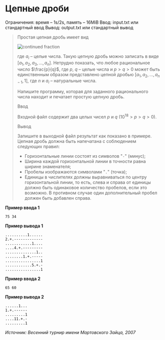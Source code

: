 # Цепные дроби

Ограничения: время – 1s/2s, память – 16MiB Ввод: input.txt или стандартный ввод Вывод: output.txt или стандартный вывод

> Простая цепная дробь имеет вид
>
> ![continued fraction](https://ipc.susu.ru/5325.gif)
>
> где $a_i$ – целые числа. Такую цепную дробь можно записать в виде $[a_1, a_2, a_3, …, a_n]$. Нетрудно показать, что любое рациональное число $\frac{p}{q}$, где $p$, $q$  – целые числа и $p > q > 0$ может быть единственным образом представлено цепной дробью $[a_1, a_2, …, a_{n−1},1]$, где $n$ и $a_i$ – натуральные числа.
>
> Напишите программу, которая для заданного рационального числа находит и печатает простую цепную дробь.
>
> Ввод
>
> Входной файл содержит два целых чисел $p$ и $q$ $(10^{18} > p > q > 0)$.
>
> Вывод
>
> Запишите в выходной файл результат как показано в примере. Цепная дробь должна быть напечатана с соблюдением следующих правил:
> - Горизонтальные линии состоят из символов "`-`" (минус);
> - Ширина каждой горизонтальной линии в точности равна ширине знаменателя;
> - Пробелы изображаются символами "`.`" (точка);
> - Единицы в числителях должны выравниваться по центру горизонтальной линии, то есть, слева и справа от единицы должно быть одинаковое количество пробелов, если это возможно. В противном случае один дополнительный пробел должен быть добавлен справа.

**Пример ввода 1**
```
75 34
```
**Пример вывода 1**
```
..........1......
2.+.-------------
............1....
....4.+.---------
..............1..
........1.+.-----
................1
............5.+.-
................1
```
**Пример ввода 2**
```
65 60
```
**Пример вывода 2**
```
......1...
1.+.------
.........1
....11.+.-
.........1
```

*Источник: Весенний турнир имени Мартовского Зайца, 2007*
